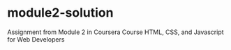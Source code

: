 # module2-solution
Assignment from Module 2 in Coursera Course HTML, CSS, and Javascript for Web Developers
